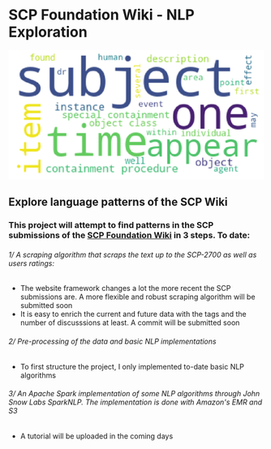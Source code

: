 # SCP Foundation Wiki - NLP Exploration

![word_cloud](/images/cloud_words.png)

## Explore language patterns of the SCP Wiki

### This project will attempt to find patterns in the SCP submissions of the [SCP Foundation Wiki](https://scp-wiki.wikidot.com/) in 3 steps. To date: 

###### 1/ A scraping algorithm that scraps the text up to the SCP-2700 as well as users ratings:
   - The website framework changes a lot the more recent the SCP submissions are. A more flexible and robust scraping algorithm will be submitted soon
   - It is easy to enrich the current and future data with the tags and the number of discusssions at least. A commit will be submitted soon

###### 2/ Pre-processing of the data and basic NLP implementations 
   - To first structure the project, I only implemented to-date basic NLP algorithms
   
###### 3/ An Apache Spark implementation of some NLP algorithms through John Snow Labs SparkNLP. The implementation is done with Amazon's EMR and S3
   - A tutorial will be uploaded in the coming days

